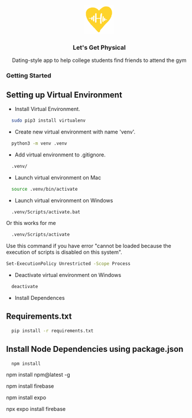 <!-- PROJECT LOGO -->
<br />
<div align="center">
  <a href="/">
    <img src="src/assets/logo.png" alt="Logo" width="80" height="80">
  </a>

<h3 align="center">Let's Get Physical</h3>

  <p align="center">
    Dating-style app to help college students find friends to attend the gym
    <br />
  </p>
</div>

<!-- GETTING STARTED -->
### Getting Started

## Setting up Virtual Environment
* Install Virtual Environment.
```sh
  sudo pip3 install virtualenv
```
* Create new virtual environment with name 'venv'.
```sh
  python3 -m venv .venv
```
* Add virtual environment to .gitignore.
```sh
  .venv/
```
* Launch virtual environment on Mac
```sh
  source .venv/bin/activate
```
* Launch virtual environment on Windows
```sh
  .venv/Scripts/activate.bat
```
Or this works for me
```sh
  .venv/Scripts/activate
```
Use this command if you have error "cannot be loaded because the execution of scripts is disabled on this system".
```sh
Set-ExecutionPolicy Unrestricted -Scope Process
```
* Deactivate virtual environment on Windows
```sh
  deactivate
```
* Install Dependences
## Requirements.txt
```sh
  pip install -r requirements.txt
```
## Install Node Dependencies using package.json
```sh
  npm install
```

npm install npm@latest -g  

npm install firebase  

npm install expo  

npx expo install firebase 
